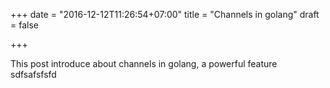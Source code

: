 +++
date = "2016-12-12T11:26:54+07:00"
title = "Channels in golang"
draft = false

+++

This post introduce about channels in golang, a powerful feature
sdfsafsfsfd